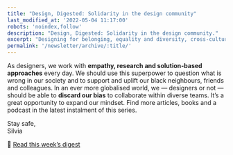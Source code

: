 ```yaml
---
title: "Design, Digested: Solidarity in the design community"
last_modified_at: '2022-05-04 11:17:00'
robots: 'noindex,follow'
description: "Design, Digested: Solidarity in the design community."
excerpt: "Designing for belonging, equality and diversity, cross-cultural design and more."
permalink: '/newsletter/archive/:title/'
---
```

As designers, we work with **empathy, research and solution-based approaches** every day. We should use this superpower to question what is wrong in our society and to support and uplift our black neighbours, friends and colleagues. In an ever more globalised world, we — designers or not — should be able to **discard our bias** to collaborate within diverse teams. It’s a great opportunity to expand our mindset. Find more articles, books and a podcast in the latest instalment of this series.
 
<p class="detached">Stay safe,<br>
Silvia</p>

<p class="detached">🔗 <a href="https://silviamaggidesign.com/design-digested/design-community-solidarity/">Read this week’s digest</a></p>